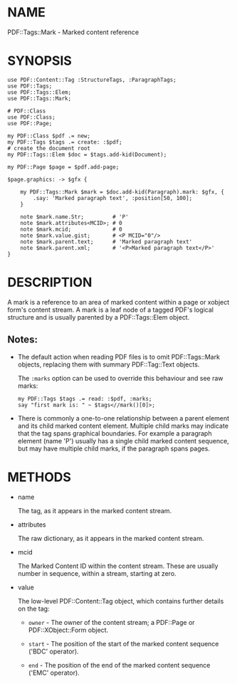 NAME
====

PDF::Tags::Mark - Marked content reference

SYNOPSIS
========

    use PDF::Content::Tag :StructureTags, :ParagraphTags;
    use PDF::Tags;
    use PDF::Tags::Elem;
    use PDF::Tags::Mark;

    # PDF::Class
    use PDF::Class;
    use PDF::Page;

    my PDF::Class $pdf .= new;
    my PDF::Tags $tags .= create: :$pdf;
    # create the document root
    my PDF::Tags::Elem $doc = $tags.add-kid(Document);

    my PDF::Page $page = $pdf.add-page;

    $page.graphics: -> $gfx {

        my PDF::Tags::Mark $mark = $doc.add-kid(Paragraph).mark: $gfx, {
            .say: 'Marked paragraph text', :position[50, 100];
        }

        note $mark.name.Str;         # 'P'
        note $mark.attributes<MCID>; # 0
        note $mark.mcid;             # 0
        note $mark.value.gist;       # <P MCID="0"/>
        note $mark.parent.text;      # 'Marked paragraph text'
        note $mark.parent.xml;       # '<P>Marked paragraph text</P>'
    }

DESCRIPTION
===========

A mark is a reference to an area of marked content within a page or xobject form's content stream. A mark is a leaf node of a tagged PDF's logical structure and is usually parented by a PDF::Tags::Elem object.

Notes:
------

  * The default action when reading PDF files is to omit PDF::Tags::Mark objects, replacing them with summary PDF::Tag::Text objects.

    The `:marks` option can be used to override this behaviour and see raw marks:

        my PDF::Tags $tags .= read: :$pdf, :marks;
        say "first mark is: " ~ $tags<//mark()[0]>;

  * There is commonly a one-to-one relationship between a parent element and its child marked content element. Multiple child marks may indicate that the tag spans graphical boundaries. For example a paragraph element (name 'P') usually has a single child marked content sequence, but may have multiple child marks, if the paragraph spans pages.

METHODS
=======

  * name

    The tag, as it appears in the marked content stream.

  * attributes

    The raw dictionary, as it appears in the marked content stream.

  * mcid

    The Marked Content ID within the content stream. These are usually number in sequence, within a stream, starting at zero.

  * value

    The low-level PDF::Content::Tag object, which contains further details on the tag:

      * `owner` - The owner of the content stream; a PDF::Page or PDF::XObject::Form object.

      * `start` - The position of the start of the marked content sequence ('BDC' operator).

      * `end` - The position of the end of the marked content sequence ('EMC' operator).

